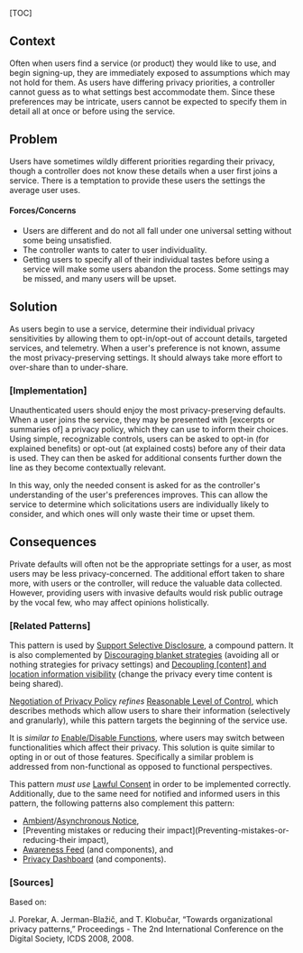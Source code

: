 [TOC]

<!--### [Also Known As]-->
<!-- All other names the pattern is known by.-->



## Context
<!-- The situations in which the pattern may apply.-->

Often when users find a service (or product) they would like to use, and begin signing-up, they are immediately exposed to assumptions which may not hold for them. As users have differing privacy priorities, a controller cannot guess as to what settings best accommodate them. Since these preferences may be intricate, users cannot be expected to specify them in detail all at once or before using the service.

## Problem
<!-- The problem a pattern addresses, including a list of forces describing why a problem might be difficult to solve.-->

Users have sometimes wildly different priorities regarding their privacy, though a controller does not know these details when a user first joins a service. There is a temptation to provide these users the settings the average user uses.

#### Forces/Concerns
- Users are different and do not all fall under one universal setting without some being unsatisfied.
- The controller wants to cater to user individuality.
- Getting users to specify all of their individual tastes before using a service will make some users abandon the process. Some settings may be missed, and many users will be upset.

## Solution
<!-- A concise description of how the pattern addresses the problem.-->

As users begin to use a service, determine their individual privacy sensitivities by allowing them to opt-in/opt-out of account details, targeted services, and telemetry. When a user's preference is not known, assume the most privacy-preserving settings. It should always take more effort to over-share than to under-share.

<!--### [Structure]-->
<!--A detailed specification of the structural aspects of the pattern. A class diagram if applicable.-->



### [Implementation]
<!--Guidelines for implementing the pattern; code fragments; suggested PETS; policy fragments.-->

Unauthenticated users should enjoy the most privacy-preserving defaults. When a user joins the service, they may be presented with [excerpts or summaries of] a privacy policy, which they can use to inform their choices. Using simple, recognizable controls, users can be asked to opt-in (for explained benefits) or opt-out (at explained costs) before any of their data is used. They can then be asked for additional consents further down the line as they become contextually relevant.

In this way, only the needed consent is asked for as the controller's understanding of the user's preferences improves. This can allow the service to determine which solicitations users are individually likely to consider, and which ones will only waste their time or upset them.

## Consequences
<!--The advantages (benefits) and disadvantages (liabilities) of applying the pattern.-->

Private defaults will often not be the appropriate settings for a user, as most users may be less privacy-concerned. The additional effort taken to share more, with users or the controller, will reduce the valuable data collected. However, providing users with invasive defaults would risk public outrage by the vocal few, who may affect opinions holistically.

<!--### [Constraints]-->
<!-- limitations as a consequence of applying the pattern.-->



<!--## Examples-->
<!--Motivational example to see how the pattern is applied.-->



<!--### [Known Uses]-->
<!-- Pointers to various applications of the pattern.-->



<!--## See Also-->
<!-- Any pointers to relevant information, not contained in the subfields below.-->



### [Related Patterns]
<!-- Supporting and conflicting patterns-->

This pattern is used by [Support Selective Disclosure](Support-Selective-Disclosure), a compound pattern. It is also complemented by [Discouraging blanket strategies](Discouraging-blanket-strategies) (avoiding all or nothing strategies for privacy settings) and [Decoupling [content] and location information visibility](Decoupling-[content]-and-location-information-visibility) (change the privacy every time content is being shared). 

[Negotiation of Privacy Policy](Negotiation-of-Privacy-Policy) _refines_ [Reasonable Level of Control](Reasonable-Level-of-Control), which describes methods which allow users to share their information (selectively and granularly), while this pattern targets the beginning of the service use. 

It is _similar to_ [Enable/Disable Functions](Enable/Disable-Functions), where users may switch between functionalities which affect their privacy. This solution is quite similar to opting in or out of those features. Specifically a similar problem is addressed from non-functional as opposed to functional perspectives.

This pattern _must use_ [Lawful Consent](Lawful-Consent) in order to be implemented correctly. Additionally, due to the same need for notified and informed users in this pattern, the following patterns also complement this pattern:

- [Ambient](Ambient-Notice)/[Asynchronous Notice](Asynchronous-Notice),
- [Preventing mistakes or reducing their impact](Preventing-mistakes-or-reducing-their impact),
- [Awareness Feed](Awareness-Feed) (and components), and
- [Privacy Dashboard](Privacy-Dashboard) (and components).


### [Sources]
<!-- References to the original source of the pattern.-->

Based on:

J. Porekar, A. Jerman-Blažič, and T. Klobučar, “Towards organizational privacy patterns,” Proceedings - The 2nd International Conference on the Digital Society, ICDS 2008, 2008.

<!--## General Comments-->
<!-- Separate discussion on the pattern.-->



<!--## Tags-->
<!-- User definable descriptors for additional correlation.-->